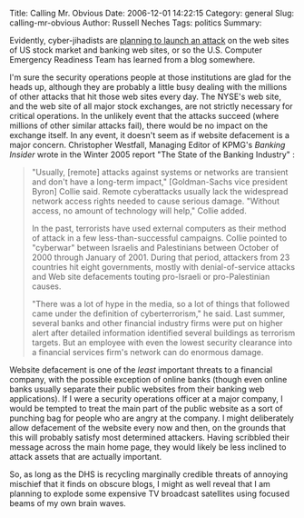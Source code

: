Title: Calling Mr. Obvious
Date: 2006-12-01 14:22:15
Category: general
Slug: calling-mr-obvious
Author: Russell Neches
Tags: politics
Summary: 


Evidently, cyber-jihadists are [planning to launch an
attack](http://apnews.excite.com/article/20061201/D8LNPBGO0.html) on the
web sites of US stock market and banking web sites, or so the U.S.
Computer Emergency Readiness Team has learned from a blog somewhere.

I'm sure the security operations people at those institutions are glad
for the heads up, although they are probably a little busy dealing with
the millions of other attacks that hit those web sites every day. The
NYSE's web site, and the web site of all major stock exchanges, are not
strictly necessary for critical operations. In the unlikely event that
the attacks succeed (where millions of other similar attacks fail),
there would be no impact on the exchange itself. In any event, it
doesn't seem as if website defacement is a major concern. Christopher
Westfall, Managing Editor of KPMG's *Banking Insider* wrote in the
Winter 2005 report "The State of the Banking Industry" :

> "Usually, [remote] attacks against systems or networks are transient
> and don't have a long-term impact," [Goldman-Sachs vice president
> Byron] Collie said. Remote cyberattacks usually lack the widespread
> network access rights needed to cause serious damage. "Without access,
> no amount of technology will help," Collie added.
>
> In the past, terrorists have used external computers as their method
> of attack in a few less-than-successful campaigns. Collie pointed to
> "cyberwar" between Israelis and Palestinians between October of 2000
> through January of 2001. During that period, attackers from 23
> countries hit eight governments, mostly with denial-of-service attacks
> and Web site defacements touting pro-Israeli or pro-Palestinian
> causes.
>
> "There was a lot of hype in the media, so a lot of things that
> followed came under the definition of cyberterrorism," he said. Last
> summer, several banks and other financial industry firms were put on
> higher alert after detailed information identified several buildings
> as terrorism targets. But an employee with even the lowest security
> clearance into a financial services firm's network can do enormous
> damage.

Website defacement is one of the *least* important threats to a
financial company, with the possible exception of online banks (though
even online banks usually separate their public websites from their
banking web applications). If I were a security operations officer at a
major company, I would be tempted to treat the main part of the public
website as a sort of punching bag for people who are angry at the
company. I might deliberately allow defacement of the website every now
and then, on the grounds that this will probably satisfy most determined
attackers. Having scribbled their message across the main home page,
they would likely be less inclined to attack assets that are actually
important.

So, as long as the DHS is recycling marginally credible threats of
annoying mischief that it finds on obscure blogs, I might as well reveal
that I am planning to explode some expensive TV broadcast satellites
using focused beams of my own brain waves.
